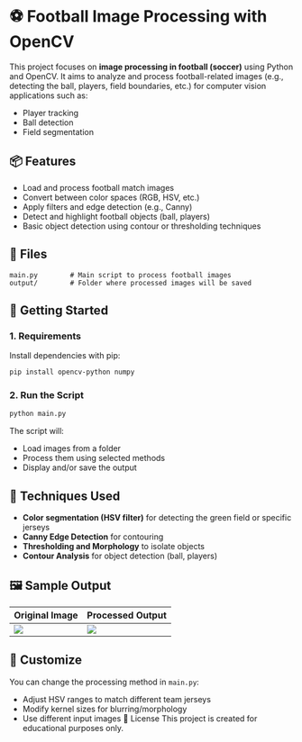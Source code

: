 
# ⚽ Football Image Processing with OpenCV

This project focuses on **image processing in football (soccer)** using Python and OpenCV. It aims to analyze and process football-related images (e.g., detecting the ball, players, field boundaries, etc.) for computer vision applications such as:
- Player tracking
- Ball detection
- Field segmentation

## 📦 Features

- Load and process football match images
- Convert between color spaces (RGB, HSV, etc.)
- Apply filters and edge detection (e.g., Canny)
- Detect and highlight football objects (ball, players)
- Basic object detection using contour or thresholding techniques

## 📁 Files

```
main.py        # Main script to process football images
output/        # Folder where processed images will be saved
```

## 🚀 Getting Started

### 1. Requirements

Install dependencies with pip:

```bash
pip install opencv-python numpy
```

### 2. Run the Script

```bash
python main.py
```

The script will:
- Load images from a folder
- Process them using selected methods
- Display and/or save the output

## 🧠 Techniques Used

- **Color segmentation (HSV filter)** for detecting the green field or specific jerseys
- **Canny Edge Detection** for contouring
- **Thresholding and Morphology** to isolate objects
- **Contour Analysis** for object detection (ball, players)

## 🖼️ Sample Output

| Original Image | Processed Output |
|----------------|------------------|
| ![](images/sample.jpg) | ![](output/sample_processed.jpg) |

## 🔧 Customize

You can change the processing method in `main.py`:
- Adjust HSV ranges to match different team jerseys
- Modify kernel sizes for blurring/morphology
- Use different input images
📄 License
This project is created for educational purposes only.